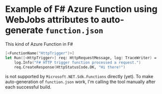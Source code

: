# Example of F# Azure Function using WebJobs attributes to auto-generate `function.json`

This kind of Azure Function in F#

``` fs
[<FunctionName("HttpTrigger")>]
let Run([<HttpTrigger>] req: HttpRequestMessage, log: TraceWriter) =
    log.Info("F# HTTP trigger function processed a request.")
    req.CreateResponse(HttpStatusCode.OK, "Hi there!")
```

is not supported by `Microsoft.NET.Sdk.Functions` directly (yet).
To make auto-generation of `function.json` work, I'm calling the tool
manually after each successful build.